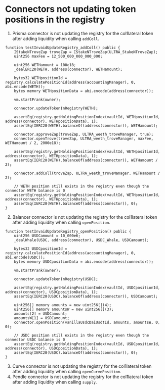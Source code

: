 # Connectors not updating token positions in the registry

1. Prisma connector is not updating the registry for the col1lateral token after adding liquidity when calling `addColl`.
```
function testInvaidUpdateRegistry_addColl() public {
    IStakeNTroveZap troveZap = IStakeNTroveZap(ULTRA_StakeNTroveZap);
    uint256 maxFee = 12_500_000_000_000_000;

    uint256 WETHamount = 100e18;
    _dealERC20(WETH, address(connector), WETHamount);

    bytes32 WETHpositionId = registry.calculatePositionId(address(accountingManager), 0, abi.encode(WETH));
    bytes memory WETHpositionData = abi.encode(address(connector));

    vm.startPrank(owner);

    connector.updateTokenInRegistry(WETH);

    assertEq(registry.getHoldingPositionIndex(vaultId, WETHpositionId, address(connector), WETHpositionData), 1);
    assertEq(IERC20(WETH).balanceOf(address(connector)), WETHamount);

    connector.approveZap(troveZap, ULTRA_weeth_troveManager, true);
    connector.openTrove(troveZap, ULTRA_weeth_troveManager, maxFee, WETHamount / 2, 2000e18);

    assertEq(registry.getHoldingPositionIndex(vaultId, WETHpositionId, address(connector), WETHpositionData), 1);
    assertEq(IERC20(WETH).balanceOf(address(connector)), WETHamount / 2);

    connector.addColl(troveZap, ULTRA_weeth_troveManager, WETHamount / 2);

    // WETH position still exists in the registry even though the connector WETH balance is 0
    assertEq(registry.getHoldingPositionIndex(vaultId, WETHpositionId, address(connector), WETHpositionData), 1);
    assertEq(IERC20(WETH).balanceOf(address(connector)), 0);
}
```
2. Balancer connector is not updating the registry for the col1lateral token after adding liquidity when calling `openPosition`.
```
function testInvaidUpdateRegistry_openPosition() public {
    uint256 USDCamount = 10_000e6;
    _dealWhale(USDC, address(connector), USDC_Whale, USDCamount);

    bytes32 USDCpositionId = registry.calculatePositionId(address(accountingManager), 0, abi.encode(USDC));
    bytes memory USDCpositionData = abi.encode(address(connector));

    vm.startPrank(owner);

    connector.updateTokenInRegistry(USDC);

    assertEq(registry.getHoldingPositionIndex(vaultId, USDCpositionId, address(connector), USDCpositionData), 1);
    assertEq(IERC20(USDC).balanceOf(address(connector)), USDCamount);

    uint256[] memory amounts = new uint256[](4);
    uint256[] memory amountsW = new uint256[](3);
    amounts[2] = USDCamount;
    amountsW[1] = USDCamount;
    connector.openPosition(vanillaUsdcDaiUsdtId, amounts, amountsW, 0, 0);

    // USDC position still exists in the registry even though the connector USDC balance is 0
    assertEq(registry.getHoldingPositionIndex(vaultId, USDCpositionId, address(connector), USDCpositionData), 1);
    assertEq(IERC20(USDC).balanceOf(address(connector)), 0);
}
```
3. Curve connector is not updating the registry for the col1lateral token after adding liquidity when calling `openCurvePosition`.
4. Pendle connector is not updating the registry for the col1lateral token after adding liquidity when calling `supply`.

